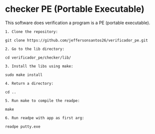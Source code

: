# checker PE (Portable Executable)

This software does verification a program is a PE (portable executable).

```
1. Clone the repository:

git clone https://github.com/jeffersonsantos26/verificador_pe.git
```

```
2. Go to the lib directory:

cd verificador_pe/checker/lib/
```

```
3. Install the libs using make:

sudo make install
```

```
4. Return a directory:

cd ..
```

```
5. Run make to compile the readpe:

make
```

```
6. Run readpe with app as first arg:

readpe putty.exe 
```
